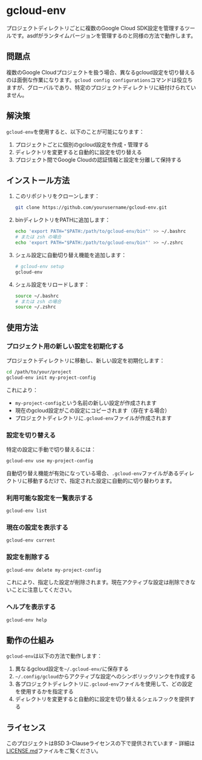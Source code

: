 # gcloud-env

プロジェクトディレクトリごとに複数のGoogle Cloud SDK設定を管理するツールです。asdfがランタイムバージョンを管理するのと同様の方法で動作します。

## 問題点

複数のGoogle Cloudプロジェクトを扱う場合、異なるgcloud設定を切り替えるのは面倒な作業になります。`gcloud config configurations`コマンドは役立ちますが、グローバルであり、特定のプロジェクトディレクトリに紐付けられていません。

## 解決策

`gcloud-env`を使用すると、以下のことが可能になります：

1. プロジェクトごとに個別のgcloud設定を作成・管理する
2. ディレクトリを変更すると自動的に設定を切り替える
3. プロジェクト間でGoogle Cloudの認証情報と設定を分離して保持する

## インストール方法

1. このリポジトリをクローンします：
   ```bash
   git clone https://github.com/yourusername/gcloud-env.git
   ```

2. binディレクトリをPATHに追加します：
   ```bash
   echo 'export PATH="$PATH:/path/to/gcloud-env/bin"' >> ~/.bashrc
   # または zsh の場合
   echo 'export PATH="$PATH:/path/to/gcloud-env/bin"' >> ~/.zshrc
   ```

3. シェル設定に自動切り替え機能を追加します：
   ```bash
   # gcloud-env setup
   gcloud-env
   ```

4. シェル設定をリロードします：
   ```bash
   source ~/.bashrc
   # または zsh の場合
   source ~/.zshrc
   ```

## 使用方法

### プロジェクト用の新しい設定を初期化する

プロジェクトディレクトリに移動し、新しい設定を初期化します：

```bash
cd /path/to/your/project
gcloud-env init my-project-config
```

これにより：
- `my-project-config`という名前の新しい設定が作成されます
- 現在のgcloud設定がこの設定にコピーされます（存在する場合）
- プロジェクトディレクトリに`.gcloud-env`ファイルが作成されます

### 設定を切り替える

特定の設定に手動で切り替えるには：

```bash
gcloud-env use my-project-config
```

自動切り替え機能が有効になっている場合、`.gcloud-env`ファイルがあるディレクトリに移動するだけで、指定された設定に自動的に切り替わります。

### 利用可能な設定を一覧表示する

```bash
gcloud-env list
```

### 現在の設定を表示する

```bash
gcloud-env current
```

### 設定を削除する

```bash
gcloud-env delete my-project-config
```

これにより、指定した設定が削除されます。現在アクティブな設定は削除できないことに注意してください。

### ヘルプを表示する

```bash
gcloud-env help
```

## 動作の仕組み

`gcloud-env`は以下の方法で動作します：

1. 異なるgcloud設定を`~/.gcloud-env/`に保存する
2. `~/.config/gcloud`からアクティブな設定へのシンボリックリンクを作成する
3. 各プロジェクトディレクトリに`.gcloud-env`ファイルを使用して、どの設定を使用するかを指定する
4. ディレクトリを変更すると自動的に設定を切り替えるシェルフックを提供する

## ライセンス

このプロジェクトはBSD 3-Clauseライセンスの下で提供されています - 詳細は[LICENSE.md](../LICENSE.md)ファイルをご覧ください。
